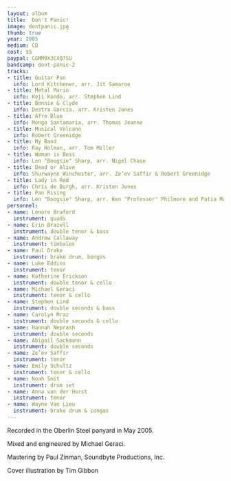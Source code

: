 ```yaml
---
layout: album
title:  Don't Panic!
image: dontpanic.jpg
thumb: true
year: 2005
medium: CD
cost: $5
paypal: CGMM9X3CXQ7SU
bandcamp: dont-panic-2
tracks:
- title: Guitar Pan
  info: Lord Kitchener, arr. Jit Samaroo
- title: Metal Mario
  info: Koji Kondo, arr. Stephen Lind
- title: Bonnie & Clyde
  info: Destra Garcia, arr. Kristen Jones
- title: Afro Blue
  info: Mongo Santamaria, arr. Thomas Jeanne
- title: Musical Volcano
  info: Robert Greenidge
- title: My Band
  info: Ray Holman, arr. Tom Miller
- title: Woman is Boss
  info: Len "Boogsie" Sharp, arr. Nigel Chase
- title: Dead or Alive
  info: Shurwayne Winchester, arr. Ze’ev Saffir & Robert Greenidge
- title: Lady in Red
  info: Chris de Burgh, arr. Kristen Jones
- title: Pan Rising
  info: Len "Boogsie" Sharp, arr. Ken "Professor" Philmore and Patia Maule
personnel:
- name: Lenore Braford
  instrument: quads 
- name: Erin Brazell
  instrument: double tenor & bass
- name: Andrew Callaway
  instrument: timbales
- name: Paul Drake
  instrument: brake drum, bongos 
- name: Luke Eddins
  instrument: tenor
- name: Katherine Erickson
  instrument: double tenor & cello
- name: Michael Geraci
  instrument: tenor & cello
- name: Stephen Lind
  instrument: double seconds & bass
- name: Carolyn Mraz
  instrument: double seconds & cello
- name: Hannah Neprash
  instrument: double seconds
- name: Abigail Sackmann
  instrument: double seconds
- name: Ze’ev Saffir
  instrument: tenor
- name: Emily Schultz
  instrument: tenor & cello
- name: Noah Smit
  instrument: drum set
- name: Anna van der Horst
  instrument: tenor
- name: Wayne Van Lieu
  instrument: brake drum & congas
---
```

Recorded in the Oberlin Steel panyard in May 2005.

Mixed and engineered by Michael Geraci.

Mastering by Paul Zinman, Soundbyte Productions, Inc.

Cover illustration by Tim Gibbon

